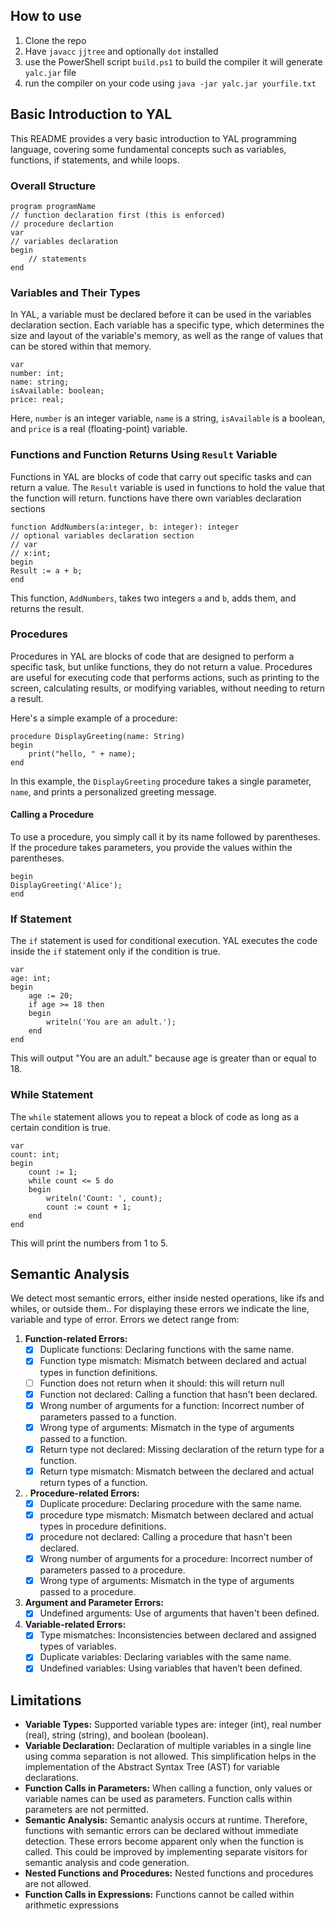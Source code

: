 ## How to use
1. Clone the repo
2. Have ``javacc`` ``jjtree`` and optionally `dot` installed
3. use the PowerShell script `build.ps1` to build the compiler it will generate ``yalc.jar`` file
4. run the compiler on your code using `java -jar yalc.jar yourfile.txt`
## Basic Introduction to YAL

This README provides a very basic introduction to YAL programming language, covering some fundamental concepts such as variables, functions, if statements, and while loops.
### Overall Structure
```
program programName
// function declaration first (this is enforced)
// procedure declartion 
var
// variables declaration 
begin 
	// statements
end
```

### Variables and Their Types

In YAL, a variable must be declared before it can be used in the variables declaration section. Each variable has a specific type, which determines the size and layout of the variable's memory, as well as the range of values that can be stored within that memory.

```
var     
number: int;     
name: string;     
isAvailable: boolean;     
price: real;
```

Here, `number` is an integer variable, `name` is a string, `isAvailable` is a boolean, and `price` is a real (floating-point) variable.

### Functions and Function Returns Using `Result` Variable

Functions in YAL are blocks of code that carry out specific tasks and can return a value. The `Result` variable is used in functions to hold the value that the function will return. functions have there own variables declaration sections


```
function AddNumbers(a:integer, b: integer): integer 
// optional variables declaration section
// var
// x:int;
begin     
Result := a + b; 
end
```

This function, `AddNumbers`, takes two integers `a` and `b`, adds them, and returns the result.
### Procedures

Procedures in YAL are blocks of code that are designed to perform a specific task, but unlike functions, they do not return a value. Procedures are useful for executing code that performs actions, such as printing to the screen, calculating results, or modifying variables, without needing to return a result.

Here's a simple example of a procedure:

```
procedure DisplayGreeting(name: String)
begin     
	print("hello, " + name); 
end
```

In this example, the `DisplayGreeting` procedure takes a single parameter, `name`, and prints a personalized greeting message.

#### Calling a Procedure

To use a procedure, you simply call it by its name followed by parentheses. If the procedure takes parameters, you provide the values within the parentheses.

```
begin     
DisplayGreeting('Alice'); 
end
```
### If Statement

The `if` statement is used for conditional execution. YAL executes the code inside the `if` statement only if the condition is true.

```
var     
age: int; 
begin     
	age := 20;     
	if age >= 18 then     
	begin         
		writeln('You are an adult.');     
	end
end
```

This will output "You are an adult." because age is greater than or equal to 18.
### While Statement

The `while` statement allows you to repeat a block of code as long as a certain condition is true.

```
var     
count: int; 
begin     
	count := 1;     
	while count <= 5 do     
	begin         
		writeln('Count: ', count);
		count := count + 1;
	end
end
```

This will print the numbers from 1 to 5.
## Semantic Analysis
We detect most semantic errors, either inside nested operations, like ifs and whiles, or outside them.. For displaying these errors we indicate the line, variable and type of error. Errors we detect range from:
1. **Function-related Errors:**
    -  [x] Duplicate functions: Declaring functions with the same name.
    -  [x] Function type mismatch: Mismatch between declared and actual types in function definitions.
    -  [ ] Function does not return when it should: this will return null
    -  [x] Function not declared: Calling a function that hasn't been declared.
    -  [x] Wrong number of arguments for a function: Incorrect number of parameters passed to a function.
    -  [x] Wrong type of arguments: Mismatch in the type of arguments passed to a function.
    -  [x] Return type not declared: Missing declaration of the return type for a function.
    -  [x] Return type mismatch: Mismatch between the declared and actual return types of a function.
2. . **Procedure-related Errors:**
    -  [x] Duplicate procedure: Declaring procedure with the same name.
    -  [x] procedure type mismatch: Mismatch between declared and actual types in procedure definitions.
    -  [x] procedure not declared: Calling a procedure that hasn't been declared.
    -  [x] Wrong number of arguments for a procedure: Incorrect number of parameters passed to a procedure.
    -  [x] Wrong type of arguments: Mismatch in the type of arguments passed to a procedure.
3. **Argument and Parameter Errors:**
    -  [x] Undefined arguments: Use of arguments that haven't been defined.
4. **Variable-related Errors:**
    -  [x] Type mismatches: Inconsistencies between declared and assigned types of variables.
    -  [x] Duplicate variables: Declaring variables with the same name.
    -  [x] Undefined variables: Using variables that haven’t been defined.
## Limitations 
- **Variable Types:**
    Supported variable types are: integer (int), real number (real), string (string), and boolean (boolean).
- **Variable Declaration:**
    Declaration of multiple variables in a single line using comma separation is not allowed. 
    This simplification helps in the implementation of the Abstract Syntax Tree (AST) for variable declarations.
- **Function Calls in Parameters:**
    When calling a function, only values or variable names can be used as parameters. Function calls within parameters are not permitted.
- **Semantic Analysis:**
    Semantic analysis occurs at runtime. Therefore, functions with semantic errors can be declared without immediate detection. These errors become apparent only when the function is called. This could be improved by implementing separate visitors for semantic analysis and code generation.
- **Nested Functions and Procedures:**
    Nested functions and procedures are not allowed.
- **Function Calls in Expressions:**
    Functions cannot be called within arithmetic expressions